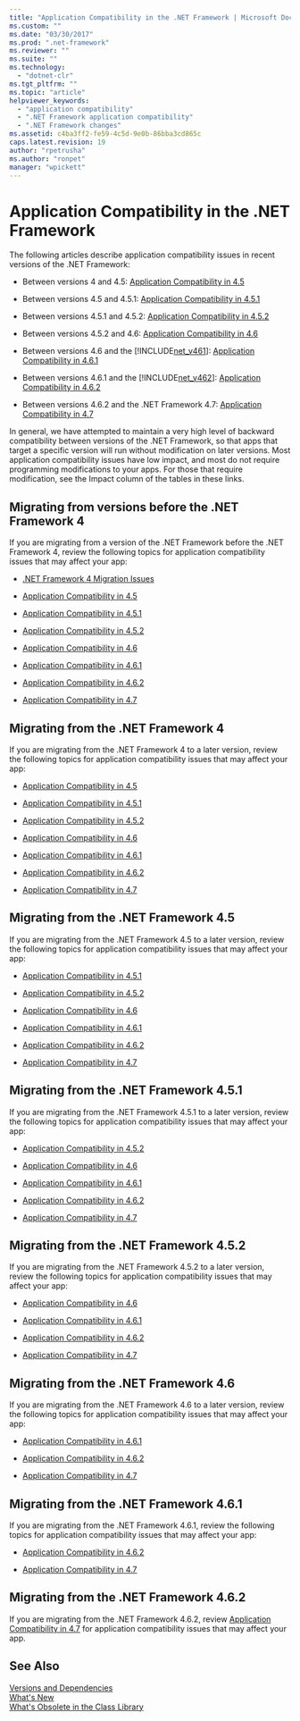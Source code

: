 ```yaml
---
title: "Application Compatibility in the .NET Framework | Microsoft Docs"
ms.custom: ""
ms.date: "03/30/2017"
ms.prod: ".net-framework"
ms.reviewer: ""
ms.suite: ""
ms.technology: 
  - "dotnet-clr"
ms.tgt_pltfrm: ""
ms.topic: "article"
helpviewer_keywords: 
  - "application compatibility"
  - ".NET Framework application compatibility"
  - ".NET Framework changes"
ms.assetid: c4ba3ff2-fe59-4c5d-9e0b-86bba3cd865c
caps.latest.revision: 19
author: "rpetrusha"
ms.author: "ronpet"
manager: "wpickett"
---
```

# Application Compatibility in the .NET Framework
The following articles describe application compatibility issues in recent versions of the .NET Framework:  
  
-   Between versions 4 and 4.5: [Application Compatibility in 4.5](../../../docs/framework/migration-guide/application-compatibility-in-the-net-framework-4-5.md)  
  
-   Between versions 4.5 and 4.5.1: [Application Compatibility in 4.5.1](../../../docs/framework/migration-guide/application-compatibility-in-the-net-framework-4-5-1.md)  
  
-   Between versions 4.5.1 and 4.5.2: [Application Compatibility in 4.5.2](../../../docs/framework/migration-guide/application-compatibility-in-the-net-framework-4-5-2.md)  
  
-   Between versions 4.5.2 and 4.6: [Application Compatibility in 4.6](../../../docs/framework/migration-guide/application-compatibility-in-the-net-framework-4-6.md)  
  
-   Between versions 4.6 and the [!INCLUDE[net_v461](../../../includes/net-v461-md.md)]: [Application Compatibility in 4.6.1](../../../docs/framework/migration-guide/application-compatibility-in-the-net-framework-4-6-1.md)  
  
-   Between versions 4.6.1 and the [!INCLUDE[net_v462](../../../includes/net-v462-md.md)]: [Application Compatibility in 4.6.2](../../../docs/framework/migration-guide/application-compatibility-in-the-net-framework-4-6-2.md)  

- Between versions 4.6.2 and the .NET Framework 4.7: [Application Compatibility in 4.7](../../../docs/framework/migration-guide/application-compatibility-in-the-net-framework-4-7.md)  

In general, we have attempted to maintain a very high level of backward compatibility between versions of the .NET Framework, so that apps that target a specific version will run without modification on later versions. Most application compatibility issues have low impact, and most do not require programming modifications to your apps. For those that require modification, see the Impact column of the tables in these links.  
  
## Migrating from versions before the .NET Framework 4
  
 If you are migrating from a version of the .NET Framework before the .NET Framework 4, review the following topics for application compatibility issues that may affect your app:  
  
-   [.NET Framework 4 Migration Issues](http://msdn.microsoft.com/library/ee941656\(v=vs.100\).aspx)  
  
-   [Application Compatibility in 4.5](../../../docs/framework/migration-guide/application-compatibility-in-the-net-framework-4-5.md)  
  
-   [Application Compatibility in 4.5.1](../../../docs/framework/migration-guide/application-compatibility-in-the-net-framework-4-5-1.md)  
  
-   [Application Compatibility in 4.5.2](../../../docs/framework/migration-guide/application-compatibility-in-the-net-framework-4-5-2.md)  
  
-   [Application Compatibility in 4.6](../../../docs/framework/migration-guide/application-compatibility-in-the-net-framework-4-6.md)  
  
-   [Application Compatibility in 4.6.1](../../../docs/framework/migration-guide/application-compatibility-in-the-net-framework-4-6-1.md)  
  
-   [Application Compatibility in 4.6.2](../../../docs/framework/migration-guide/application-compatibility-in-the-net-framework-4-6-2.md)  

- [Application Compatibility in 4.7](../../../docs/framework/migration-guide/application-compatibility-in-the-net-framework-4-7.md)
  
## Migrating from the .NET Framework 4  

If you are migrating from the .NET Framework 4 to a later version, review the following topics for application compatibility issues that may affect your app:  
  
-   [Application Compatibility in 4.5](../../../docs/framework/migration-guide/application-compatibility-in-the-net-framework-4-5.md)  
  
-   [Application Compatibility in 4.5.1](../../../docs/framework/migration-guide/application-compatibility-in-the-net-framework-4-5-1.md)  
  
-   [Application Compatibility in 4.5.2](../../../docs/framework/migration-guide/application-compatibility-in-the-net-framework-4-5-2.md)  
  
-   [Application Compatibility in 4.6](../../../docs/framework/migration-guide/application-compatibility-in-the-net-framework-4-6.md)  
  
-   [Application Compatibility in 4.6.1](../../../docs/framework/migration-guide/application-compatibility-in-the-net-framework-4-6-1.md)  
  
-   [Application Compatibility in 4.6.2](../../../docs/framework/migration-guide/application-compatibility-in-the-net-framework-4-6-2.md)  

- [Application Compatibility in 4.7](../../../docs/framework/migration-guide/application-compatibility-in-the-net-framework-4-7.md)
  
## Migrating from the .NET Framework 4.5  
 If you are migrating from the .NET Framework 4.5 to a later version, review the following topics for application compatibility issues that may affect your app:  
  
-   [Application Compatibility in 4.5.1](../../../docs/framework/migration-guide/application-compatibility-in-the-net-framework-4-5-1.md)  
  
-   [Application Compatibility in 4.5.2](../../../docs/framework/migration-guide/application-compatibility-in-the-net-framework-4-5-2.md)  
  
-   [Application Compatibility in 4.6](../../../docs/framework/migration-guide/application-compatibility-in-the-net-framework-4-6.md)  
  
-   [Application Compatibility in 4.6.1](../../../docs/framework/migration-guide/application-compatibility-in-the-net-framework-4-6-1.md)  
  
-   [Application Compatibility in 4.6.2](../../../docs/framework/migration-guide/application-compatibility-in-the-net-framework-4-6-2.md)  

- [Application Compatibility in 4.7](../../../docs/framework/migration-guide/application-compatibility-in-the-net-framework-4-7.md)
  
## Migrating from the .NET Framework 4.5.1  

 If you are migrating from the .NET Framework 4.5.1 to a later version, review the following topics for application compatibility issues that may affect your app:  
  
-   [Application Compatibility in 4.5.2](../../../docs/framework/migration-guide/application-compatibility-in-the-net-framework-4-5-2.md)  
  
-   [Application Compatibility in 4.6](../../../docs/framework/migration-guide/application-compatibility-in-the-net-framework-4-6.md)  
  
-   [Application Compatibility in 4.6.1](../../../docs/framework/migration-guide/application-compatibility-in-the-net-framework-4-6-1.md)  
  
-   [Application Compatibility in 4.6.2](../../../docs/framework/migration-guide/application-compatibility-in-the-net-framework-4-6-2.md)  

- [Application Compatibility in 4.7](../../../docs/framework/migration-guide/application-compatibility-in-the-net-framework-4-7.md)
  
## Migrating from the .NET Framework 4.5.2  
 If you are migrating from the .NET Framework 4.5.2 to a later version, review the following topics for application compatibility issues that may affect your app:  
  
-   [Application Compatibility in 4.6](../../../docs/framework/migration-guide/application-compatibility-in-the-net-framework-4-6.md)  
  
-   [Application Compatibility in 4.6.1](../../../docs/framework/migration-guide/application-compatibility-in-the-net-framework-4-6-1.md)  
  
-   [Application Compatibility in 4.6.2](../../../docs/framework/migration-guide/application-compatibility-in-the-net-framework-4-6-2.md)  

- [Application Compatibility in 4.7](../../../docs/framework/migration-guide/application-compatibility-in-the-net-framework-4-7.md)
  
## Migrating from the .NET Framework 4.6  
 If you are migrating from the .NET Framework 4.6 to a later version, review the following topics for application compatibility issues that may affect your app:  
  
-   [Application Compatibility in 4.6.1](../../../docs/framework/migration-guide/application-compatibility-in-the-net-framework-4-6-1.md)  
  
-   [Application Compatibility in 4.6.2](../../../docs/framework/migration-guide/application-compatibility-in-the-net-framework-4-6-2.md)  

- [Application Compatibility in 4.7](../../../docs/framework/migration-guide/application-compatibility-in-the-net-framework-4-7.md)
  
## Migrating from the .NET Framework 4.6.1  
 If you are migrating from the .NET Framework 4.6.1, review the following topics for application compatibility issues that may affect your app:
 
- [Application Compatibility in 4.6.2](../../../docs/framework/migration-guide/application-compatibility-in-the-net-framework-4-6-2.md)

- [Application Compatibility in 4.7](../../../docs/framework/migration-guide/application-compatibility-in-the-net-framework-4-7.md)  

## Migrating from the .NET Framework 4.6.2

If you are migrating from the .NET Framework 4.6.2, review [Application Compatibility in 4.7](../../../docs/framework/migration-guide/application-compatibility-in-the-net-framework-4-7.md) for application compatibility issues that may affect your app.  

## See Also  
 [Versions and Dependencies](../../../docs/framework/migration-guide/versions-and-dependencies.md)   
 [What's New](../../../docs/framework/whats-new/index.md)   
 [What's Obsolete in the Class Library](../../../docs/framework/whats-new/whats-obsolete.md)
